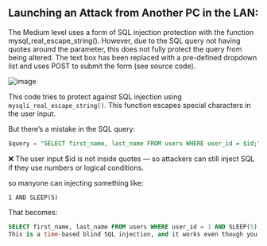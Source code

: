 ##  Launching an Attack from Another PC in the LAN:

The Medium level uses a form of SQL injection protection with the function mysql_real_escape_string(). However, due to the SQL query not having quotes around the parameter, this does not fully protect the query from being altered. The text box has been replaced with a pre-defined dropdown list and uses POST to submit the form (see source code).

![image](https://github.com/user-attachments/assets/ba981869-abd4-4b40-9554-9be73e9f1330)

 This code tries to protect against SQL injection using `mysqli_real_escape_string()`. This function escapes special characters in the user input.

But there’s a mistake in the SQL query:

```sql
$query = "SELECT first_name, last_name FROM users WHERE user_id = $id;";
```
❌ The user input $id is not inside quotes — so attackers can still inject SQL if they use numbers or logical conditions.

so manyone can injecting something like:

```
1 AND SLEEP(5)
```
That becomes:

```sql
SELECT first_name, last_name FROM users WHERE user_id = 1 AND SLEEP(5);
This is a time-based blind SQL injection, and it works even though you escaped the input.
```
